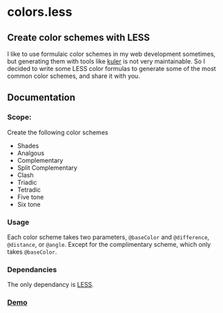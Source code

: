 # colors.less

## Create color schemes with LESS

I like to use formulaic color schemes in my web development sometimes,
but generating them with tools like [kuler][] is not very maintainable.
So I decided to write some LESS color formulas to generate some of the
most common color schemes, and share it with you.

## Documentation

### Scope:

Create the following color schemes

* Shades
* Analgous
* Complementary
* Split Complementary
* Clash
* Triadic
* Tetradic
* Five tone
* Six tone

### Usage

Each color scheme takes two parameters, `@baseColor` and `@difference`,
`@distance`, or `@angle`. Except for the complimentary scheme, which
only takes `@baseColor`.

### Dependancies

The only dependancy is [LESS][].

### [Demo][]

  [kuler]: https://kuler.adobe.com/
  [LESS]: http://lesscss.org/
  [Demo]: http://projects.jimmyking.me/colors.less/#demo
